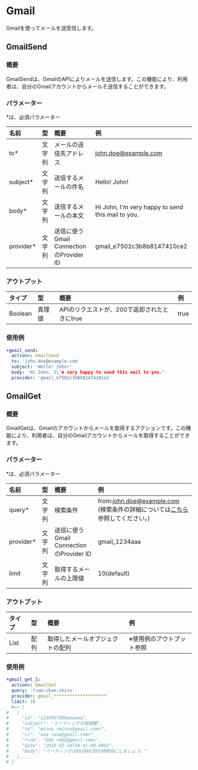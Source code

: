 # Gmail

Gmailを使ってメールを送受信します。

## GmailSend

### 概要

GmailSendは、GmailのAPIによりメールを送信します。この機能により、利用者は、自分のGmailアカウントからメールそ送信することができます。

### パラメーター

\*は、必須パラメーター

| 名前 | 型 | 概要 | 例 |
| :--- | :--- | :--- | :--- |
| to\* | 文字列 | メールの送信先アドレス | john.doe@example.com |
| subject\* | 文字列 | 送信するメールの件名 | Hello! John! |
| body\* | 文字列 | 送信するメールの本文 | Hi John, I'm very happy to send this mail to you. |
| provider\* | 文字列 | 送信に使うGmail ConnectionのProvider ID | gmail\_e7502c3b8b8147410ce2 |

### アウトプット

| タイプ | 型 | 概要 | 例 |
| :--- | :--- | :--- | :--- |
| Boolean | 真理値 | APIのリクエストが、200で返却されたときにtrue | true |

### 使用例

```yaml
+gmail_send:
  action>: GmailSend
  to: 'john.doe@example.com'
  subject: 'Hello! John!'
  body: 'Hi John, I\'m very happy to send this mail to you.'
  provider: 'gmail_e7502c3b8b8147410ce2'
```

## GmailGet

### 概要

GmailGetは、Gmailのアカウントからメールを取得するアクションです。この機能により、利用者は、自分のGmailアカウントからメールを取得することができます。

### パラメーター

\*は、必須パラメーター

| 名前 | 型 | 概要 | 例 |
| :--- | :--- | :--- | :--- |
| query\* | 文字列 | 検索条件 | from:john.doe@example.com \(検索条件の詳細については[こちら](https://support.google.com/mail/answer/7190?hl=ja)参照してください。\) |
| provider\* | 文字列 | 送信に使うGmail ConnectionのProvider ID | gmail\_1234aaa |
| limit | 文字列 | 取得するメールの上限値 | 10\(default\) |

### アウトプット

| タイプ | 型 | 概要 | 例 |
| :--- | :--- | :--- | :--- |
| List | 配列 | 取得したメールオブジェクトの配列 | ※使用例のアウトプット参照 |

### 使用例

```yaml
+gmail_get_1:
  action>: GmailGet
  query: 'from:chan-shiro'
  provider: gmail_********************
  limit: 10
  #=> [
#   {
#     "id": "1234567890aaaaaa",
#     "subject": "ミーティング日程調整",
#     "to": "minna <minna@gmail.com>",
#     "cc": "aaa <aaa@gmail.com>",
#     "from": "bbb <bbb@gmail.com>",
#     "date": "2019-03-14T10:41:09.000Z",
#     "body": "ミーティングはXX月XX日XX時開始にしましょう。"
#   },...
# ]
```

